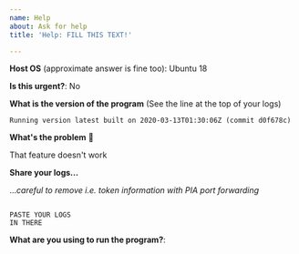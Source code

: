 ```yaml
---
name: Help
about: Ask for help
title: 'Help: FILL THIS TEXT!'

---
```


**Host OS** (approximate answer is fine too): Ubuntu 18

**Is this urgent?**: No

**What is the version of the program** (See the line at the top of your logs)

```
Running version latest built on 2020-03-13T01:30:06Z (commit d0f678c)
```

**What's the problem** 🤔

That feature doesn't work

**Share your logs...**

...*careful to remove i.e. token information with PIA port forwarding*

```log

PASTE YOUR LOGS
IN THERE

```

**What are you using to run the program?**:
